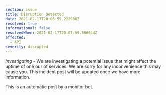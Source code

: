 ```yaml
---
section: issue
title: Disruption Detected
date: 2021-02-17T20:06:59.222986Z
resolved: true
informational: false
resolvedWhen: 2021-02-17T20:07:59.586644Z
affected:
  - API
severity: disrupted
---
```

*Investigating* - We are investigating a potential issue that might affect the uptime of one our of services. We are sorry for any inconvenience this may cause you. This incident post will be updated once we have more information.

This is an automatic post by a monitor bot.
        